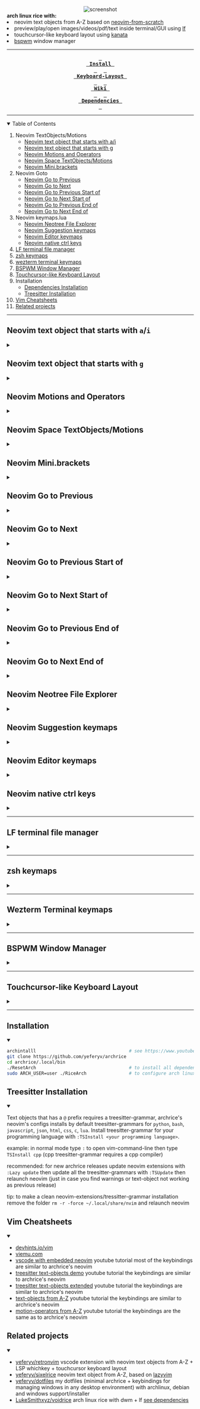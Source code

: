 <div align="center">    <img src="screenshot.png" alt="screenshot">
    <div align="left">
    <b> arch linux rice with: </b>
    <li> neovim text objects from A-Z based on <a href="https://github.com/LunarVim/Neovim-from-scratch">neovim-from-scratch</a> </li>
    <li> preview/play/open images/videos/pdf/text inside terminal/GUI using <a href="https://github.com/gokcehan/lf">lf</a> </li>
    <li> touchcursor-like keyboard layout using <a href="https://github.com/jtroo/kanata">kanata</a> </li>
    <li> <a href="https://github.com/baskerville/bspwm">bspwm</a> window manager </li>
    </div>

---

**[<kbd> <br> Install <br> </kbd>][Install]** 
**[<kbd> <br> Keyboard-Layout <br> </kbd>][Keyboard-Layout]** 
**[<kbd> <br> Wiki <br> </kbd>][Wiki]** 
**[<kbd> <br> Dependencies <br> </kbd>][Dependencies]**

[Install]: #installation
[Keyboard-Layout]: #touchcursor-like-keyboard-layout
[Wiki]: https://github.com/YeferYV/archrice/wiki
[Dependencies]: https://github.com/YeferYV/archrice/wiki/dependencies

</div>

---

<details open><summary>Table of Contents</summary>

1. Neovim TextObjects/Motions
   - [Neovim text object that starts with a/i](#neovim-text-object-that-starts-with-ai)
   - [Neovim text object that starts with g](#neovim-text-object-that-starts-with-g)
   - [Neovim Motions and Operators](#neovim-motions-and-operators)
   - [Neovim Space TextObjects/Motions](#neovim-space-textobject-motions)
   - [Neovim Mini.brackets](#neovim-minibrackets)
2. Neovim Goto
   - [Neovim Go to Previous](#neovim-go-to-previous)
   - [Neovim Go to Next](#neovim-go-to-next)
   - [Neovim Go to Previous Start of](#neovim-go-to-previous-start-of)
   - [Neovim Go to Next Start of](#neovim-go-to-next-start-of)
   - [Neovim Go to Previous End of](#neovim-go-to-previous-end-of)
   - [Neovim Go to Next End of](#neovim-go-to-next-end-of)
3. Neovim keymaps.lua
   - [Neovim Neotree File Explorer](#neovim-neotree-file-explorer)
   - [Neovim Suggestion keymaps](#neovim-suggestion-keymaps)
   - [Neovim Editor keymaps](#neovim-editor-keymaps)
   - [Neovim native ctrl keys](#neovim-native-ctrl-keys)
4. [LF terminal file manager](#lf-terminal-file-manager)
5. [zsh keymaps](#zsh-keymaps)
6. [wezterm terminal keymaps](#wezterm-terminal-keymaps)
7. [BSPWM Window Manager](#bspwm-window-manager)
8. [Touchcursor-like Keyboard Layout](#touchcursor-like-keyboard-layout)
9. Installation
   - [Dependencies Installation](#installation)
   - [Treesitter Installation](#treesitter-installation)
10. [Vim Cheatsheets](#vim-cheatsheets)
11. [Related projects](#related-projects)

</details>

---

## Neovim text object that starts with `a`/`i`

<details><summary></summary>

|         text-object keymap         | repeater key | finds and autojumps? | text-object name       | description                                                                               | inner / outer                                                                 |
| :--------------------------------: | :----------: | :------------------: | :--------------------- | :---------------------------------------------------------------------------------------- | :---------------------------------------------------------------------------- |
|             `ia`, `aa`             |     `.`      |         yes          | \_function_args        | whole argument/parameter of a function                                                    | outer includes braces                                                         |
|             `iA`, `aA`             |     `.`      |         yes          | @Asignment             | inner: left side of asignment without including type                                      | outer includes left and right side                                            |
|             `ib`, `ab`             |     `.`      |         yes          | \_Braces               | inside of () [] {}                                                                        | outer includes braces                                                         |
|             `iB`, `aB`             |     `.`      |                      | @Block                 | code block (inside of a function, loop, ...)                                              | outer includes line above                                                     |
|             `ic`, `ac`             |     `.`      |                      | word-column            | visual block for words                                                                    | outer includes spaces                                                         |
|             `iC`, `aC`             |     `.`      |                      | WORD-column            | visual block for WORDS                                                                    | outer includes spaces                                                         |
|             `id`, `ad`             |     `.`      |                      | greedyOuterIndentation | outer indentation, expanded to blank lines; useful to get functions with annotations      | outer includes a blank, like `ap`/`ip`                                        |
|             `ie`, `ae`             |     `.`      |                      | nearEoL                | from cursor position to end of line, minus one character                                  | outer includes from start of line (line wise)                                 |
|             `if`, `af`             |     `.`      |         yes          | \_function_call        | like `function args` but only when a function is called                                   | outer includes the function called                                            |
|             `iF`, `aF`             |     `.`      |         yes          | @Function              | inside of a function without leading comments                                             | outer includes function declaration                                           |
|             `ig`, `ag`             |     `.`      |         yes          | @Comment               | line comment                                                                              | outer many times same as inner                                                |
|             `iG`, `aG`             |     `.`      |         yes          | @Conditional           | inside conditional without blanklines                                                     | outer includes the start of a condition                                       |
|             `ih`, `ah`             |     `.`      |         yes          | \_htmlAttribute        | attribute in html/xml like `href="foobar.com"`                                            | inner is only the value inside the quotes trailing comma and space            |
|             `ii`, `ai`             |     `.`      |                      | indentation_noblanks   | surrounding lines with same or higher indentation delimited by blanklines                 | outer includes line above                                                     |
|             `iI`, `aI`             |     `.`      |                      | indentation            | surrounding lines with same or higher indentation                                         | outer includes line above and below                                           |
|             `ij`, `aj`             |     `.`      |         yes          | cssSelector            | class in CSS like `.my-class`                                                             | outer includes trailing comma and space                                       |
|             `ik`, `ak`             |     `.`      |         yes          | \_key                  | key of key-value pair, or left side of a assignment                                       | outer includes spaces                                                         |
|             `il`, `al`             |     `.`      |         yes          | +Last                  | go to last mini.ai text-object (which start with @ or \_)                                 | requires `i`/`a` example `vilk`                                               |
|             `iL`, `aL`             |     `.`      |         yes          | @Loop                  | inside `while` or `for` clauses                                                           | outer includes blankline + comments + line above                              |
|             `im`, `am`             |     `.`      |         yes          | chainMember            | field with the full call, like `.encode(param)`                                           | outer includes the leading `.` (or `:`)                                       |
|             `iM`, `aM`             |     `.`      |         yes          | mdFencedCodeBlock      | markdown fenced code (enclosed by three backticks)                                        | outer includes the enclosing backticks                                        |
|             `in`, `an`             |     `.`      |         yes          | \_number               | numbers, similar to `<C-a>`                                                               | inner: only pure digits, outer: number including minus sign and decimal point |
|             `iN`, `aN`             |     `.`      |         yes          | +Next                  | go to Next mini.ai text-object (which start with @ or \_)                                 | requires `i`/`a` example `viNk`                                               |
|             `io`, `ao`             |     `.`      |         yes          | \_whitespaces          | whitespace beetween characters                                                            | outer includes surroundings                                                   |
|             `ip`, `ap`             |     `.`      |                      | \_paragraph            | blanklines can also be treat as paragraphs when focused on a blankline                    | outer includes below lines                                                    |
|             `iP`, `aP`             |     `.`      |         yes          | @Parameter             | parameters of a function (`>,` or `<,` to interchange)                                    | outer includes commas + spaces                                                |
|             `iq`, `aq`             |     `.`      |         yes          | @Call                  | like `function call` but treesitter aware                                                 | outer includes the function called                                            |
|             `iQ`, `aQ`             |     `.`      |         yes          | @Class                 | inside of a class                                                                         | outer includes class declaration                                              |
|             `ir`, `ar`             |     `.`      |                      | restOfIndentation      | lines down with same or higher indentation                                                | outer: restOfParagraph                                                        |
|             `iR`, `aR`             |     `.`      |         yes          | @Return                | inside of a Return clause                                                                 | outer includes the `return                                                    |
|             `is`, `as`             |     `.`      |                      | \_sentence             | inside mini.ai text object (`vi.` for sentence textobj)                                   | outer line wise                                                               |
|             `iS`, `aS`             |     `.`      |                      | subword                | like `iw`, but treating `-`, `_`, and `.` as word delimiters _and_ only part of camelCase | outer includes trailing `_`,`-`, or space                                     |
|             `it`, `at`             |     `.`      |         yes          | \_tag                  | inside of a html/jsx tag                                                                  | outer includes openning and closing tags                                      |
|             `iu`, `au`             |     `.`      |         yes          | \_quotes               | inside of `` '' ""                                                                        | outer includes openning and closing quotes                                    |
|             `iU`, `aU`             |     `.`      |         yes          | pyTripleQuotes         | python strings surrounded by three quotes (regular or f-string)                           | inner excludes the `"""` or `'''`                                             |
|             `iv`, `av`             |     `.`      |         yes          | \_value                | value of key-value pair, or right side of a assignment                                    | outer includes trailing commas or semicolons or spaces                        |
|             `iw`, `aw`             |     `.`      |                      | \_word                 | from cursor to end of word (delimited by punctuation or space)                            | outer includes start of word                                                  |
|             `iW`, `aW`             |     `.`      |                      | \_WORD                 | from cursor to end of WORD (includes punctuation)                                         | outer includes start of word                                                  |
|             `ix`, `ax`             |     `.`      |         yes          | \_Hex                  | hexadecimal number or color                                                               | outer includes hash `#`                                                       |
|             `iy`, `ay`             |     `.`      |                      | same_indent            | surrounding lines with only same indentation (delimited by blankspaces)                   | outer includes blankspaces                                                    |
|             `iz`, `az`             |     `.`      |                      | @fold                  | inside folds without line above neither below                                             | outer includes line above andd below                                          |
|             `iZ`, `aZ`             |     `.`      |         yes          | closedFold             | closed fold                                                                               | outer includes one line after the last folded line                            |
|             `i=`, `a=`             |     `.`      |         yes          | @Assignment.rhs-lhs    | assignmentt right and left without type keyword neither semicolons                        | inner: left assignment, outer: right assignment                               |
|             `i#`, `a#`             |     `.`      |         yes          | @Number                | like `_number` but treesitter aware                                                       | inner and outer are the same (only pure digits)                               |
|             `i?`, `a?`             |     `.`      |         yes          | \_Prompt               | will ask you for enter the delimiters of a text object (useful for dot repeteability)     | outer includes surroundings                                                   |
|       `i(`, `i)`, `a(`, `a)`       |     `.`      |         yes          | `(` or `)`             | inside `()`                                                                               | outer includes surroundings                                                   |
|       `i[`, `i]`, `a[`, `a]`       |     `.`      |         yes          | `[` or `]`             | inside `[]`                                                                               | outer includes surroundings                                                   |
|       `i{`, `i}`, `a{`, `a}`       |     `.`      |         yes          | `{` or `}`             | inside `{}`                                                                               | outer includes surroundings                                                   |
|       `i<`, `i>`, `a<`, `a>`       |     `.`      |         yes          | `<` or `>`             | inside `<>`                                                                               | outer includes surroundings                                                   |
|         `` i` ``, `` a` ``         |     `.`      |         yes          | apostrophe             | inside `` ` ` ``                                                                          | outer includes surroundings                                                   |
|             `i'`, `a'`             |     `.`      |         yes          | `'`                    | inside `''`                                                                               | outer includes surroundings                                                   |
|             `i"`, `a"`             |     `.`      |         yes          | `"`                    | inside `""`                                                                               | outer includes surroundings                                                   |
|             `i.`, `a.`             |     `.`      |         yes          | `.`                    | inside `..`                                                                               | outer includes surroundings                                                   |
|             `i,`, `a,`             |     `.`      |         yes          | `,`                    | inside `,,`                                                                               | outer includes surroundings                                                   |
|             `i;`, `a;`             |     `.`      |         yes          | `;`                    | inside `;;`                                                                               | outer includes surroundings                                                   |
|             `i-`, `a-`             |     `.`      |         yes          | `-`                    | inside `--`                                                                               | outer includes surroundings                                                   |
|             `i_`, `a_`             |     `.`      |         yes          | `_`                    | inside `__`                                                                               | outer includes surroundings                                                   |
|             `i/`, `a/`             |     `.`      |         yes          | `/`                    | inside `//`                                                                               | outer includes surroundings                                                   |
|            `i\|`, `a\|`            |     `.`      |         yes          | `\|`                   | inside `\|\|`                                                                             | outer includes surroundings                                                   |
|             `i&`, `a&`             |     `.`      |         yes          | `&`                    | inside `&&`                                                                               | outer includes surroundings                                                   |
| `i<punctuation>`, `a<punctuation>` |     `.`      |         yes          | `<punctuation>`        | inside `<punctuation><punctuation>`                                                       | outer includes surroundings                                                   |

</details>

## Neovim text object that starts with `g`

<details><summary></summary>

| text-object keymap |  mode   | repeater key | text-object description                                       | normal mode                              | operating-pending mode   | visual mode                  | examples in normal mode                                                          |
| :----------------: | :-----: | :----------: | :------------------------------------------------------------ | :--------------------------------------- | :----------------------- | :--------------------------- | :------------------------------------------------------------------------------- |
|    `g{` or `g}`    | `o`,`x` |              | braces linewise                                               |                                          | will find and jump       | will find and jump           | `vg{` will select inside braces linewise                                         |
|    `g[` or `g]`    | `o`,`x` |              | cursor to Left/right Around (only textobj with `@`,`_`)       |                                          | followed by textobject   | uses selected region         | `vg]u` will select until quotation                                               |
|        `g<`        | `n`,`x` |     `.`      | goto StarOf textobj                                           | followed by textobject                   |                          | selects from cursor position | `vg>iu` will select until end of quotation                                       |
|        `g>`        | `n`,`x` |     `.`      | goto EndOf textobj                                            | followed by textobject                   |                          | selects form cursor position | `vg<iu` will select until start of quotation                                     |
|        `g.`        | `o`,`x` |              | Jump toLastChange                                             |                                          | won't jump               | uses selection               | `vg.` will select from cursor position until last change                         |
|        `ga`        | `n`,`x` |              | align                                                         | followed by textobject/motion            |                          | uses selected region         | `vipga=` will align a paragraph by `=`                                           |
|        `gA`        | `n`,`x` |              | preview align (escape to cancel, enter to accept)             | followed by textobject/motion            |                          | uses selected region         | `vipgA=` will align a paraghaph by `=`                                           |
|        `gb`        | `n`,`x` |     `.`      | add virtual cursor (select and find)                          | selects word under cursor                |                          | uses selected word           | `gb.` will select 2 same words                                                   |
|        `gB`        | `n`,`x` |     `.`      | add virtual cursor (find selected)                            | selects last search                      |                          | uses selected word           | `gB.` will select last search (2 matches)                                        |
|        `gc`        | `o`,`x` |     `.`      | Block comment                                                 |                                          | will find and jump       | will find and jump           | `vgc` will find and select a block of comment                                    |
|        `gC`        | `o`,`x` |     `.`      | Rest of comment                                               |                                          | won't jump               | uses selection               | `vgc` will select from cursor position until the end of block of comment         |
|        `gd`        | `o`,`x` |     `.`      | Diagnostic (requires LSP)                                     |                                          | will find and jump       | will find and jump           | `vgd` will select the error                                                      |
|        `ge`        | `o`,`x` |              | Previous end of word                                          |                                          | uses cursor position     | uses selection               | `vge` will select from cursor position until previous end of word                |
|        `gE`        | `o`,`x` |              | Previous end of WORD ('WORD' omits punctuation )              |                                          | uses cursor position     | uses selection               | `vge` will select from cursor position until previous end of WORD                |
|        `gf`        | `o`,`x` |     `.`      | Next find                                                     |                                          | will find and jump       | uses selection               | `cgf???` will replace last search with `???` forwardly                           |
|        `gF`        | `o`,`x` |     `.`      | Prev find                                                     |                                          | will find and jump       | uses selection               | `cgF???` will replace last search with `???` backwardly                          |
|        `gg`        | `o`,`x` |     `.`      | First line                                                    |                                          | uses cursor position     | uses selection               | `vgg` will select until first line                                               |
|        `gh`        | `o`,`x` |     `.`      | Git hunk                                                      |                                          | won't jump               | relesects                    | `vgh` will select modified code                                                  |
|        `gi`        | `n`,`x` |              | Last position of cursor in insert mode                        | will find and jump                       |                          | uses selection               | `vgi` will select until last insertion                                           |
|        `gI`        | `o`,`x` |              | select reference (under cursor)                               |                                          | select word under cursor | reselects                    | `vgI` will select word undercursor                                               |
|        `gj`        | `o`,`x` |     `.`      | GoDown when wrapped                                           |                                          | uses cursor position     | uses selection               | `vgj` will select one line down                                                  |
|        `gk`        | `o`,`x` |     `.`      | GoUp when wrapped                                             |                                          | uses cursor position     | uses selection               | `vgj` will select one line up                                                    |
|        `gK`        | `o`,`x` |     `.`      | column down until indent or shorter line                      |                                          | won't jump               | uses selection               | `vgK` will select column from cursor position until indent or shorter line       |
|        `gL`        | `o`,`x` |     `.`      | Url                                                           |                                          | will find and jump       | relesects                    | `vgL` will select url                                                            |
|        `gm`        | `o`,`x` |              | Last change                                                   |                                          | won't jump               | reselects                    | `vgm` will select last change                                                    |
|        `gn`        | `o`,`x` |     `.`      | +goto next (only textobj with `@`,`_`)                        |                                          | followed by textobject   | uses selection               | `vgniu` will select from cursor position until next quotation                    |
|        `go`        | `n`,`x` |     `.`      | add virtual cursor down                                       | selects word under cursor                |                          | uses selected word           | `go.` will select word and go down then select word and go down                  |
|        `gO`        | `n`,`x` |     `.`      | add virtual cursor up                                         | selects word under cursor                |                          | uses selected word           | `gO.` will select word and go up then select word and go up                      |
|        `gp`        | `o`,`x` |     `.`      | +goto previous (only textobj with `@`,`_`)                    |                                          | followed by textobject   | uses selection               | `vgpiu` will select from cursor position until previous quotation                |
|        `gq`        | `n`,`x` |     `.`      | Split/Join comments/lines 80chars (LSP overrides it)          | requires a textobject                    |                          | applies to selection         | `vipgq` will split/join a paragraph limited by 80 characters                     |
|        `gr`        | `o`,`x` |     `.`      | RestOfWindow                                                  |                                          | uses cursor position     | uses selection               | `vgr` will select from the cursorline to the last line in the window             |
|        `gR`        | `o`,`x` |     `.`      | VisibleWindow                                                 |                                          | uses cursor position     | uses selection               | `vgR` will select all lines visible in the current window                        |
|        `gs`        | `n`,`x` |     `.`      | Surround (followed by a=add, d=delete, r=replace)             | followed by textobject/motion (only add) |                          | uses selection (only add)    | `viwgsa"` will add `"` to word, `gsd"` will delete `"`, `gsr"'` will replace `"` |
|        `gS`        | `n`,`x` |     `.`      | Join/Split lines inside braces                                | will toggle inside `{}`,`[]`,`()`        |                          | followed by operator         | `vipgS` will join selected lines in one line                                     |
|        `gt`        | `o`,`x` |              | toNextQuotationMark                                           |                                          | uses cursor position     | uses selection               | `vigt` will select from cursor to next closing `'`, `"`, or `` ` ``              |
|        `gT`        | `o`,`x` |              | toNextClosingBracket                                          |                                          | uses cursor position     | uses selection               | `vigT` will select from cursor to next closing `]`, `)`, or `}`                  |
|        `gu`        | `n`,`x` |     `.`      | to lowercase                                                  | requires a textobject                    |                          | applies to selection         | `vipgu` will lowercase a paragraph                                               |
|        `gU`        | `n`,`x` |     `.`      | to Uppercase                                                  | requires a textobject                    |                          | applies to selection         | `vipgU` will uppercase a paragraph                                               |
|        `gv`        | `n`,`x` |              | last selected                                                 | will find and jump                       |                          | reselects                    | `vgv` will select last selection                                                 |
|        `gw`        | `n`,`x` |     `.`      | Split/Join comments/lines 80chars (preserves cursor position) | requires a textobject                    |                          | applies to selection         | `vipgw` will split/join a paragraph limited by 80 characters                     |
|        `gW`        | `n`,`x` |              | word-column multicursor                                       | selects from cursor position             |                          | selects from cursor position | `gW` will select words until blankline                                           |
|        `gx`        | `n`,`x` |     `.`      | Blackhole register                                            | followed by textobject/motion            |                          | deletes selection            | `vipgx` will delete a paragraph without copying                                  |
|        `gX`        | `n`,`x` |     `.`      | Blackhole linewise                                            | textobject not required                  |                          | deletes line                 | `gX.` will delete two lines without saving it in the register                    |
|        `gy`        | `n`,`x` |     `.`      | replace with register                                         | followed by textobject/motion            |                          | applies to selection         | `viwgy` will replace word with register (yanked text)                            |
|        `gY`        | `n`,`x` |     `.`      | exchange text                                                 | followed by textobject/motion            |                          | uses selection               | `viwgY` will exchange word with another `viwgY`                                  |
|        `gz`        | `n`,`x` |     `.`      | sort                                                          | followed by textobject/motion            |                          | uses selection               | `vipgz` will sort paragraph                                                      |
|        `g+`        | `n`,`x` |     `.`      | Increment number                                              | selects number under cursor              |                          | uses selected number         | `3g+` will increment by 3                                                        |
|        `g-`        | `n`,`x` |     `.`      | Decrement number                                              | selects number under cursor              |                          | uses selected number         | `g-..` will decrement by 3                                                       |
|      `g<Up>`       | `n`,`x` |              | Numbers ascending                                             | selects number under cursor              |                          | uses selected number         | `g<Up>` will increase selected numbers ascendingly                               |
|     `g<Down>`      | `n`,`x` |              | Numbers descending                                            | selects number under cursor              |                          | uses selected number         | `g<Down>` will decrease selected numbers descendingly                            |
|        `=`         | `n`,`x` |     `.`      | autoindent                                                    | followed by text-object                  |                          | uses selection               | `==` autoindents line                                                            |
|        `>`         | `n`,`x` |     `.`      | indent right                                                  | followed by text-object                  |                          | uses selection               | `>>` indents to right a line                                                     |
|        `<`         | `n`,`x` |     `.`      | indent left                                                   | followed by text-object                  |                          | uses selection               | `<<` indents to left a line                                                      |
|        `$`         |   `o`   |     `.`      | End of line                                                   |                                          |                          |                              | `d$j.` deletes two end-of-lines                                                  |
|        `%`         |   `o`   |              | Matching character: '()', '{}', '[]'                          | won't jump                               |                          | won't jump                   | `d%` deletes until bracket                                                       |
|        `0`         |   `o`   |     `.`      | Start of line                                                 |                                          |                          |                              | `d0` deletes until column 0                                                      |
|        `^`         |   `o`   |     `.`      | Start of line (non-blank)                                     |                                          |                          |                              | `d^` deletes until start of line (after whitespace)                              |
|        `(`         |   `o`   |     `.`      | Previous sentence                                             |                                          |                          |                              | `d(.` deletes until start of sentence (two times)                                |
|        `)`         |   `o`   |     `.`      | Next sentence                                                 |                                          |                          |                              | `d).` deletes until end of sentence (two times)                                  |
|        `{`         |   `o`   |     `.`      | Previous empty line (before a paragraph)                      |                                          |                          |                              | `d{.` deletes until next empty line (two times)                                  |
|        `}`         |   `o`   |     `.`      | Next empty line (after a paragraph)                           |                                          |                          |                              | `d}.` deletes until previous empty line (two times)                              |
|        `[[`        |   `o`   |     `.`      | Previous section                                              |                                          |                          |                              | `d[[` deletes until start of section                                             |
|        `]]`        |   `o`   |     `.`      | Next section                                                  |                                          |                          |                              | `d]]` deletes until end of section                                               |
|       `<CR>`       |   `o`   |     `.`      | Continue Last Flash search                                    |                                          |                          |                              | `d<CR><CR>` deletes until next searched text                                     |
|        `b`         |   `o`   |     `.`      | Previous word                                                 |                                          |                          |                              | `db` deletes until start of word                                                 |
|        `e`         |   `o`   |     `.`      | Next end of word                                              |                                          |                          |                              | `de` deletes until end of word                                                   |
|        `f`         |   `o`   |     `.`      | Move to next char                                             |                                          |                          |                              | `df,` deletes until a next `,`                                                   |
|        `F`         |   `o`   |     `.`      | Move to previous char                                         |                                          |                          |                              | `dF,` deletes until a previous `,`                                               |
|        `G`         |   `o`   |     `.`      | Last line                                                     |                                          |                          |                              | `dG` deletes until last line                                                     |
|        `R`         |   `o`   |     `.`      | Treesitter Flash Search                                       |                                          |                          |                              | `dR,<CR>` deletes next treesitter region that contains `,`                       |
|        `s`         |   `o`   |     `.`      | Flash (search with labels in current window)                  |                                          |                          |                              | `ds,<CR>` deletes until next `,`                                                 |
|        `S`         |   `o`   |     `.`      | Flash Treesitter                                              |                                          |                          |                              | `dS<CR>` deletes treesitter region under cursor position                         |
|        `t`         |   `o`   |     `.`      | Move before next char                                         |                                          |                          |                              | `dt` deletes before next `,`                                                     |
|        `T`         |   `o`   |     `.`      | Move before previous char                                     |                                          |                          |                              | `dT` deletes before previous `,`                                                 |
|        `w`         |   `o`   |     `.`      | Next word                                                     |                                          |                          |                              | `dw.` deletes 2 words                                                            |
|        `W`         |   `o`   |     `.`      | Next WORD                                                     |                                          |                          |                              | `dW.` deletes 2 WORDS                                                            |

</details>

## Neovim Motions and Operators

<details><summary></summary>

| Motion/Operator keymap |  Mode   | Description                                              |      repeater key      | requires textobject/motion keymap? (operators requires textobjects/motion) | example when in normal mode                              |
| :--------------------: | :-----: | :------------------------------------------------------- | :--------------------: | :------------------------------------------------------------------------: | :------------------------------------------------------- |
|          `g[`          | `n`,`x` | +Cursor to Left Around (only textobj with `@`,`_`)       |                        |                                    yes                                     | `g]u` go to end to quotation                             |
|          `g]`          | `n`,`x` | +Cursor to Rigth Around (only textobj with `@`,`_`)      |                        |                                    yes                                     | `g[u` go to start of quotation                           |
|          `g<`          | `n`,`x` | +goto StarOf textobj                                     |          `.`           |                                    yes                                     | `g<iu` go to start of quotation                          |
|          `g>`          | `n`,`x` | +goto EndOf textobj                                      |          `.`           |                                    yes                                     | `g>iu` go to end of quotation                            |
|          `g.`          | `n`,`x` | go to last change                                        |                        |                                                                            |                                                          |
|          `g,`          |   `n`   | go forward in `:changes`                                 |                        |                                                                            |                                                          |
|          `g;`          |   `n`   | go backward in `:changes`                                |                        |                                                                            |                                                          |
|          `ga`          | `n`,`x` | +align                                                   |          `.`           |                                    yes                                     | `gaip=` will align a paragraph by `=`                    |
|          `gA`          | `n`,`x` | +preview align (escape to cancel, enter to accept)       |          `.`           |                                    yes                                     | `gAip=` will align a paragraph by `=`                    |
|          `gb`          | `n`,`x` | add virtual cursor (select and find)                     |          `.`           |                                                                            |                                                          |
|          `gB`          | `n`,`x` | add virtual cursor (find selected)                       |          `.`           |                                                                            |                                                          |
|          `gc`          | `n`,`x` | +comment                                                 |          `.`           |                                    yes                                     | `gcip` comment a paragraph                               |
|          `gd`          |   `n`   | goto definition                                          |                        |                                                                            |                                                          |
|          `ge`          | `n`,`x` | goto previous endOfWord                                  |                        |                                                                            |                                                          |
|          `gE`          | `n`,`x` | goto previous endOfWord                                  |                        |                                                                            |                                                          |
|          `gf`          |   `n`   | goto file under cursor                                   |                        |                                                                            |                                                          |
|          `gg`          | `n`,`x` | goto first line                                          |                        |                                                                            |                                                          |
|          `gH`          |   `n`   | paste last search register                               |          `.`           |                                                                            |                                                          |
|          `gi`          | `n`,`x` | Last position of cursor in insert mode                   |                        |                                                                            |                                                          |
|          `gI`          | `n`,`x` | select reference (under cursor)                          |                        |                                                                            |                                                          |
|          `gj`          | `n`,`x` | goto Down (when wrapped)                                 |                        |                                                                            |                                                          |
|          `gJ`          | `n`,`x` | Join below Line                                          |          `.`           |                                                                            |                                                          |
|          `gk`          | `n`,`x` | goto Up (when wrapped)                                   |                        |                                                                            |                                                          |
|          `gm`          |   `n`   | goto mid window                                          |                        |                                                                            |                                                          |
|          `gM`          | `n`,`x` | goto mid line                                            |                        |                                                                            |                                                          |
|          `gn`          | `n`,`x` | +goto next (only textobj with `@`,`_`)                   | `;`forward `,`backward |                                    yes                                     | `gniu` go to next quotation                              |
|          `go`          | `n`,`x` | add virtual cursor down (tab to extend/cursor mode)      |          `.`           |                                                                            |                                                          |
|          `gO`          | `n`,`x` | add virtual cursor up (tab to extend/cursor mode)        |          `.`           |                                                                            |                                                          |
|          `gp`          | `n`,`x` | +goto previous (only textobj with `@`,`_`)               | `;`forward `,`backward |                                    yes                                     | `gpiu` go to previous quotation                          |
|          `gq`          | `n`,`x` | +SplitJoin comment/lines 80chars (overrited by LSP)      |          `.`           |                                    yes                                     | `gqip` split/join a paragraph by 80 characters           |
|          `gr`          |   `n`   | Redo register (dot to paste forward)                     |          `.`           |                                                                            |                                                          |
|          `gR`          |   `n`   | Redo register (dot to paste backward)                    |          `.`           |                                                                            |                                                          |
|          `gs`          | `n`,`x` | +Surround (followed by a=add, d=delete, r=replace)       |          `.`           |                                    yes                                     | `gsaiw"` add `"`, `gsd"` delete `"`, `gsr"'` replace `"` |
|          `gS`          | `n`,`x` | SplitJoin args                                           |          `.`           |                                                                            |                                                          |
|          `gt`          |   `n`   | goto next tab                                            |                        |                                                                            |                                                          |
|          `gT`          |   `n`   | goto prev tab                                            |                        |                                                                            |                                                          |
|          `gu`          | `n`,`x` | +toLowercase                                             |          `.`           |                                    yes                                     | `guip` lowercase a paragraph                             |
|          `gU`          | `n`,`x` | +toUppercase                                             |          `.`           |                                    yes                                     | `gUip` uppercase a paragraph                             |
|          `gv`          | `n`,`x` | last selected                                            |                        |                                                                            |                                                          |
|          `gw`          | `n`,`x` | +SplitJoin coments/lines 80chars (keeps cursor position) |          `.`           |                                    yes                                     | `gwip` split/join a paragraph by 80 characters           |
|          `gW`          | `n`,`x` | word-column multicursor                                  |                        |                                                                            |                                                          |
|          `gx`          | `n`,`x` | +Blackhole register                                      |          `.`           |                                    yes                                     | `gxip` delete a paragraph without copying                |
|          `gX`          | `n`,`x` | Blackhole linewise                                       |          `.`           |                                    yes                                     | `gX` delete line                                         |
|          `gy`          | `n`,`x` | +replace with register                                   |          `.`           |                                    yes                                     | `gyiw` replace word with register (yanked text)          |
|          `gY`          | `n`,`x` | +exchange text                                           |          `.`           |                                    yes                                     | `gYiw` exchange word with another `gYiw`                 |
|          `gz`          | `n`,`x` | +sort                                                    |          `.`           |                                    yes                                     | `gzip` sort paragraph                                    |
|          `g+`          | `n`,`x` | Increment number                                         |          `.`           |                                    yes                                     | `10g+` increment by 10                                   |
|          `g-`          | `n`,`x` | Decrement number                                         |          `.`           |                                    yes                                     | `g-` decrement by 1                                      |
|          `=`           | `n`,`x` | +autoindent                                              |          `.`           |                                    yes                                     | `=ip` autoindents paragraph                              |
|          `>`           | `n`,`x` | +indent right                                            |          `.`           |                                    yes                                     | `>ip` indents to right a paragraph                       |
|          `<`           | `n`,`x` | +indent left                                             |          `.`           |                                    yes                                     | `<ip` indents to left a paragraph                        |
|          `$`           | `n`,`x` | End of line                                              |                        |                                                                            |                                                          |
|          `%`           | `n`,`x` | Matching character: '()', '{}', '[]'                     |                        |                                                                            |                                                          |
|          `0`           | `n`,`x` | Start of line                                            |                        |                                                                            |                                                          |
|          `^`           | `n`,`x` | Start of line (non-blank)                                |                        |                                                                            |                                                          |
|          `(`           | `n`,`x` | Previous sentence                                        |                        |                                                                            |                                                          |
|          `)`           | `n`,`x` | Next sentence                                            |                        |                                                                            |                                                          |
|          `{`           | `n`,`x` | Previous empty line (paragraph)                          |                        |                                                                            |                                                          |
|          `}`           | `n`,`x` | Next empty line (paragraph)                              |                        |                                                                            |                                                          |
|          `[[`          | `n`,`x` | Previous section                                         |                        |                                                                            |                                                          |
|          `]]`          | `n`,`x` | Next section                                             |                        |                                                                            |                                                          |
|         `<CR>`         | `n`,`x` | Continue Last Flash search                               |                        |                                                                            |                                                          |
|          `b`           | `n`,`x` | Previous word                                            |                        |                                                                            |                                                          |
|          `e`           | `n`,`x` | Next end of word                                         |                        |                                                                            |                                                          |
|          `f`           | `n`,`x` | Move to next char                                        |          `f`           |                                                                            |                                                          |
|          `F`           | `n`,`x` | Move to previous char                                    |          `F`           |                                                                            |                                                          |
|          `G`           | `n`,`x` | Last line                                                |                        |                                                                            |                                                          |
|          `R`           |   `x`   | Treesitter Flash Search                                  |                        |                                                                            |                                                          |
|          `s`           | `n`,`x` | Flash (search with labels in current window)             |         `<CR>`         |                                                                            |                                                          |
|          `S`           | `n`,`x` | Flash Treesitter                                         |                        |                                                                            |                                                          |
|          `t`           | `n`,`x` | Move before next char                                    |          `t`           |                                                                            |                                                          |
|          `T`           | `n`,`x` | Move before previous char                                |          `T`           |                                                                            |                                                          |
|          `U`           |   `n`   | repeat :normal <keys>                                    |                        |                                                                            |                                                          |
|          `w`           | `n`,`x` | Next word                                                |                        |                                                                            |                                                          |
|          `W`           | `n`,`x` | Next WORD                                                |                        |                                                                            |                                                          |
|          `Y`           | `n`,`x` | Yank until end of line                                   |                        |                                                                            |                                                          |

</details>

## Neovim Space TextObjects/Motions

<details><summary></summary>

|       Keymap       |    Mode     | Description                                |                                                    repeater key                                                    |
| :----------------: | :---------: | :----------------------------------------- | :----------------------------------------------------------------------------------------------------------------: |
|     `<space>`      |     `n`     | show whichkey menu                         | `.` [supported `WhichkeyRepeat`](https://github.com/YeferYV/archrice/blob/main/.config/nvim/lua/user/whichkey.lua) |
| `<space><space>f`  | `n`,`x`,`o` | ColumnMove_f                               |                                               `;`forward `,`backward                                               |
| `<space><space>t`  | `n`,`x`,`o` | ColumnMove_t                               |                                               `;`forward `,`backward                                               |
| `<space><space>F`  | `n`,`x`,`o` | ColumnMove_F                               |                                               `;`forward `,`backward                                               |
| `<space><space>T`  | `n`,`x`,`o` | ColumnMove_T                               |                                               `;`forward `,`backward                                               |
| `<space><space>;`  | `n`,`x`,`o` | Next ColumnMove\_;                         |                                               `;`forward `,`backward                                               |
| `<space><space>,`  | `n`,`x`,`o` | Prev ColumnMove\_,                         |                                               `;`forward `,`backward                                               |
| `<space><space>a`  | `n`,`x`,`o` | End Indent with_blankline                  |                                               `;`forward `,`backward                                               |
| `<space><space>i`  | `n`,`x`,`o` | Start Indent with_blankline                |                                               `;`forward `,`backward                                               |
| `<space><space>A`  | `n`,`x`,`o` | End Indent skip_blankline                  |                                               `;`forward `,`backward                                               |
| `<space><space>I`  | `n`,`x`,`o` | Start Indent skip_blankline                |                                               `;`forward `,`backward                                               |
| `<space><space>w`  | `n`,`x`,`o` | Next ColumnMove_w                          |                                               `;`forward `,`backward                                               |
| `<space><space>b`  | `n`,`x`,`o` | Prev ColumnMove_b                          |                                               `;`forward `,`backward                                               |
| `<space><space>e`  | `n`,`x`,`o` | Next ColumnMove_e                          |                                               `;`forward `,`backward                                               |
| `<space><space>ge` | `n`,`x`,`o` | Prev ColumnMove_ge                         |                                               `;`forward `,`backward                                               |
| `<space><space>W`  | `n`,`x`,`o` | Next ColumnMove_W                          |                                               `;`forward `,`backward                                               |
| `<space><space>B`  | `n`,`x`,`o` | Prev ColumnMove_B                          |                                               `;`forward `,`backward                                               |
| `<space><space>E`  | `n`,`x`,`o` | Next ColumnMove_E                          |                                               `;`forward `,`backward                                               |
| `<space><space>gE` | `n`,`x`,`o` | Prev ColumnMove_gE                         |                                               `;`forward `,`backward                                               |
| `<space><space>}`  | `n`,`x`,`o` | Next Blankline                             |                                               `;`forward `,`backward                                               |
| `<space><space>{`  | `n`,`x`,`o` | Prev Blankline                             |                                               `;`forward `,`backward                                               |
| `<space><space>)`  | `n`,`x`,`o` | Next Paragraph                             |                                               `;`forward `,`backward                                               |
| `<space><space>(`  | `n`,`x`,`o` | Prev Paragraph                             |                                               `;`forward `,`backward                                               |
| `<space><space>]`  | `n`,`x`,`o` | @End_of_fold                               |                                               `;`forward `,`backward                                               |
| `<space><space>[`  | `n`,`x`,`o` | @Start_of_fold                             |                                               `;`forward `,`backward                                               |
| `<space><space>+`  | `n`,`x`,`o` | next startline                             |                                               `;`forward `,`backward                                               |
| `<space><space>-`  | `n`,`x`,`o` | Prev StartLine                             |                                               `;`forward `,`backward                                               |
| `<space><space>p`  |   `n`,`x`   | Paste after (secondary clipboard)          |                                                        `.`                                                         |
| `<space><space>P`  |   `n`,`x`   | Paste before (secondary clipboard)         |                                                        `.`                                                         |
| `<space><space>y`  |   `n`,`x`   | Yank (secondary clipboard)                 |                                                                                                                    |
| `<space><space>Y`  |   `n`,`x`   | Yank until EndOfLine (secondary clipboard) |                                                                                                                    |

</details>

## Neovim Mini.brackets

<details><summary></summary>

|       keymap        |    mode     | description                     |
| :-----------------: | :---------: | :------------------------------ |
| `[b`/`]b`/`[B`/`]B` | `n`,`o`,`x` | prev/next/first/last buffer     |
| `[c`/`]c`/`[C`/`]C` | `n`,`o`,`x` | prev/next/first/last comment    |
| `[x`/`]x`/`[X`/`]X` | `n`,`o`,`x` | prev/next/first/last conflict   |
| `[d`/`]d`/`[D`/`]D` | `n`,`o`,`x` | prev/next/first/last diagnostic |
| `[f`/`]f`/`[F`/`]F` | `n`,`o`,`x` | prev/next/first/last file       |
| `[i`/`]i`/`[I`/`]I` | `n`,`o`,`x` | prev/next/first/last indent     |
| `[j`/`]j`/`[J`/`]J` | `n`,`o`,`x` | prev/next/first/last jump       |
| `[l`/`]l`/`[L`/`]L` | `n`,`o`,`x` | prev/next/first/last location   |
| `[o`/`]o`/`[O`/`]O` | `n`,`o`,`x` | prev/next/first/last oldfile    |
| `[q`/`]q`/`[Q`/`]Q` | `n`,`o`,`x` | prev/next/first/last quickfix   |
| `[t`/`]t`/`[T`/`]T` | `n`,`o`,`x` | prev/next/first/last treesitter |
| `[u`/`]u`/`[U`/`]U` | `n`,`o`,`x` | prev/next/first/last undo       |
| `[w`/`]w`/`[W`/`]W` | `n`,`o`,`x` | prev/next/first/last window     |
| `[y`/`]y`/`[Y`/`]Y` | `n`,`o`,`x` | prev/next/first/last yank       |

</details>

## Neovim Go to Previous

<details><summary></summary>

| Keymap |    Mode     | Description                  |      repeater key      |
| :----: | :---------: | :--------------------------- | :--------------------: |
| `gpc`  | `n`,`o`,`x` | go to previous comment       | `;`forward `,`backward |
| `gpd`  | `n`,`o`,`x` | go to previous diagnostic    | `;`forward `,`backward |
| `gph`  | `n`,`o`,`x` | go to previous git hunk      | `;`forward `,`backward |
| `gpiy` | `n`,`o`,`x` | go to previous same_indent   | `;`forward `,`backward |
| `gpr`  | `n`,`o`,`x` | go to previous reference     | `;`forward `,`backward |
| `gpz`  | `n`,`o`,`x` | go to previous start of fold | `;`forward `,`backward |
| `gpZ`  | `n`,`o`,`x` | go to previous start scope   | `;`forward `,`backward |

</details>

## Neovim Go to Next

<details><summary></summary>

| Keymap |    Mode     | Description              |      repeater key      |
| :----: | :---------: | :----------------------- | :--------------------: |
| `gnc`  | `n`,`o`,`x` | go to next comment       | `;`forward `,`backward |
| `gnd`  | `n`,`o`,`x` | go to next diagnostic    | `;`forward `,`backward |
| `gnh`  | `n`,`o`,`x` | go to next git hunk      | `;`forward `,`backward |
| `gniy` | `n`,`o`,`x` | go to next same_indent   | `;`forward `,`backward |
| `gnr`  | `n`,`o`,`x` | go to next reference     | `;`forward `,`backward |
| `gnz`  | `n`,`o`,`x` | go to next start of fold | `;`forward `,`backward |
| `gnZ`  | `n`,`o`,`x` | go to next start scope   | `;`forward `,`backward |

</details>

## Neovim Go to Previous Start of

<details><summary></summary>

| Keymap | Mode        | Description           | Repeater Key           |
| ------ | ----------- | --------------------- | ---------------------- |
| `gpaB` | `n`,`o`,`x` | @block.outer          | `;`forward `,`backward |
| `gpaq` | `n`,`o`,`x` | @call.outer           | `;`forward `,`backward |
| `gpaQ` | `n`,`o`,`x` | @class.outer          | `;`forward `,`backward |
| `gpag` | `n`,`o`,`x` | @comment.outer        | `;`forward `,`backward |
| `gpaG` | `n`,`o`,`x` | @conditional.outer    | `;`forward `,`backward |
| `gpaF` | `n`,`o`,`x` | @function.outer       | `;`forward `,`backward |
| `gpaL` | `n`,`o`,`x` | @loop.outer           | `;`forward `,`backward |
| `gpaP` | `n`,`o`,`x` | @parameter.outer      | `;`forward `,`backward |
| `gpaR` | `n`,`o`,`x` | @return.outer         | `;`forward `,`backward |
| `gpaA` | `n`,`o`,`x` | @assignment.outer     | `;`forward `,`backward |
| `gpa=` | `n`,`o`,`x` | @assignment.lhs       | `;`forward `,`backward |
| `gpa#` | `n`,`o`,`x` | @number.outer         | `;`forward `,`backward |
| `gpaf` | `n`,`o`,`x` | outer \_function      | `;`forward `,`backward |
| `gpah` | `n`,`o`,`x` | outer \_htmlAttribute | `;`forward `,`backward |
| `gpak` | `n`,`o`,`x` | outer \_key           | `;`forward `,`backward |
| `gpan` | `n`,`o`,`x` | outer \_number        | `;`forward `,`backward |
| `gpau` | `n`,`o`,`x` | outer \_quote         | `;`forward `,`backward |
| `gpax` | `n`,`o`,`x` | outer \_Hex           | `;`forward `,`backward |
| `gpiB` | `n`,`o`,`x` | @block.inner          | `;`forward `,`backward |
| `gpiq` | `n`,`o`,`x` | @call.inner           | `;`forward `,`backward |
| `gpiQ` | `n`,`o`,`x` | @class.inner          | `;`forward `,`backward |
| `gpig` | `n`,`o`,`x` | @comment.inner        | `;`forward `,`backward |
| `gpiG` | `n`,`o`,`x` | @conditional.inner    | `;`forward `,`backward |
| `gpiF` | `n`,`o`,`x` | @function.inner       | `;`forward `,`backward |
| `gpiL` | `n`,`o`,`x` | @loop.inner           | `;`forward `,`backward |
| `gpiP` | `n`,`o`,`x` | @parameter.inner      | `;`forward `,`backward |
| `gpiR` | `n`,`o`,`x` | @return.inner         | `;`forward `,`backward |
| `gpiA` | `n`,`o`,`x` | @assignment.inner     | `;`forward `,`backward |
| `gpi=` | `n`,`o`,`x` | @assignment.rhs       | `;`forward `,`backward |
| `gpi#` | `n`,`o`,`x` | @number.inner         | `;`forward `,`backward |
| `gpif` | `n`,`o`,`x` | inner \_function      | `;`forward `,`backward |
| `gpih` | `n`,`o`,`x` | inner \_htmlAttribute | `;`forward `,`backward |
| `gpik` | `n`,`o`,`x` | inner \_key           | `;`forward `,`backward |
| `gpin` | `n`,`o`,`x` | inner \_number        | `;`forward `,`backward |
| `gpiu` | `n`,`o`,`x` | inner \_quote         | `;`forward `,`backward |
| `gpix` | `n`,`o`,`x` | inner \_Hex           | `;`forward `,`backward |

</details>

## Neovim Go to Next Start of

<details><summary></summary>

| Keymap | Mode        | Description           | Repeater Key           |
| ------ | ----------- | --------------------- | ---------------------- |
| `gnaB` | `n`,`o`,`x` | @block.outer          | `;`forward `,`backward |
| `gnaq` | `n`,`o`,`x` | @call.outer           | `;`forward `,`backward |
| `gnaQ` | `n`,`o`,`x` | @class.outer          | `;`forward `,`backward |
| `gnag` | `n`,`o`,`x` | @comment.outer        | `;`forward `,`backward |
| `gnaG` | `n`,`o`,`x` | @conditional.outer    | `;`forward `,`backward |
| `gnaF` | `n`,`o`,`x` | @function.outer       | `;`forward `,`backward |
| `gnaL` | `n`,`o`,`x` | @loop.outer           | `;`forward `,`backward |
| `gnaP` | `n`,`o`,`x` | @parameter.outer      | `;`forward `,`backward |
| `gnaR` | `n`,`o`,`x` | @return.outer         | `;`forward `,`backward |
| `gnaA` | `n`,`o`,`x` | @assignment.outer     | `;`forward `,`backward |
| `gna=` | `n`,`o`,`x` | @assignment.lhs       | `;`forward `,`backward |
| `gna#` | `n`,`o`,`x` | @number.outer         | `;`forward `,`backward |
| `gnaf` | `n`,`o`,`x` | outer \_function      | `;`forward `,`backward |
| `gnah` | `n`,`o`,`x` | outer \_htmlAttribute | `;`forward `,`backward |
| `gnak` | `n`,`o`,`x` | outer \_key           | `;`forward `,`backward |
| `gnan` | `n`,`o`,`x` | outer \_number        | `;`forward `,`backward |
| `gnau` | `n`,`o`,`x` | outer \_quote         | `;`forward `,`backward |
| `gnax` | `n`,`o`,`x` | outer \_Hex           | `;`forward `,`backward |
| `gniB` | `n`,`o`,`x` | @block.inner          | `;`forward `,`backward |
| `gniq` | `n`,`o`,`x` | @call.inner           | `;`forward `,`backward |
| `gniQ` | `n`,`o`,`x` | @class.inner          | `;`forward `,`backward |
| `gnig` | `n`,`o`,`x` | @comment.inner        | `;`forward `,`backward |
| `gniG` | `n`,`o`,`x` | @conditional.inner    | `;`forward `,`backward |
| `gniF` | `n`,`o`,`x` | @function.inner       | `;`forward `,`backward |
| `gniL` | `n`,`o`,`x` | @loop.inner           | `;`forward `,`backward |
| `gniP` | `n`,`o`,`x` | @parameter.inner      | `;`forward `,`backward |
| `gniR` | `n`,`o`,`x` | @return.inner         | `;`forward `,`backward |
| `gniA` | `n`,`o`,`x` | @assignment.inner     | `;`forward `,`backward |
| `gni=` | `n`,`o`,`x` | @assignment.rhs       | `;`forward `,`backward |
| `gni#` | `n`,`o`,`x` | @number.inner         | `;`forward `,`backward |
| `gnif` | `n`,`o`,`x` | inner \_function      | `;`forward `,`backward |
| `gnih` | `n`,`o`,`x` | inner \_htmlAttribute | `;`forward `,`backward |
| `gnik` | `n`,`o`,`x` | inner \_key           | `;`forward `,`backward |
| `gnin` | `n`,`o`,`x` | inner \_number        | `;`forward `,`backward |
| `gniu` | `n`,`o`,`x` | inner \_quote         | `;`forward `,`backward |
| `gnix` | `n`,`o`,`x` | inner \_Hex           | `;`forward `,`backward |

</details>

## Neovim Go to Previous End of

<details><summary></summary>

| Keymap  | Mode        | Description           | Repeater Key           |
| ------- | ----------- | --------------------- | ---------------------- |
| `gpeaB` | `n`,`o`,`x` | @block.outer          | `;`forward `,`backward |
| `gpeaq` | `n`,`o`,`x` | @call.outer           | `;`forward `,`backward |
| `gpeaQ` | `n`,`o`,`x` | @class.outer          | `;`forward `,`backward |
| `gpeag` | `n`,`o`,`x` | @comment.outer        | `;`forward `,`backward |
| `gpeaG` | `n`,`o`,`x` | @conditional.outer    | `;`forward `,`backward |
| `gpeaF` | `n`,`o`,`x` | @function.outer       | `;`forward `,`backward |
| `gpeaL` | `n`,`o`,`x` | @loop.outer           | `;`forward `,`backward |
| `gpeaP` | `n`,`o`,`x` | @parameter.outer      | `;`forward `,`backward |
| `gpeaR` | `n`,`o`,`x` | @return.outer         | `;`forward `,`backward |
| `gpeaA` | `n`,`o`,`x` | @assignment.lhs       | `;`forward `,`backward |
| `gpea=` | `n`,`o`,`x` | @assignment.outer     | `;`forward `,`backward |
| `gpea#` | `n`,`o`,`x` | @number.outer         | `;`forward `,`backward |
| `gpeaf` | `n`,`o`,`x` | outer \_function      | `;`forward `,`backward |
| `gpeah` | `n`,`o`,`x` | outer \_htmlAttribute | `;`forward `,`backward |
| `gpeak` | `n`,`o`,`x` | outer \_key           | `;`forward `,`backward |
| `gpean` | `n`,`o`,`x` | outer \_number        | `;`forward `,`backward |
| `gpeau` | `n`,`o`,`x` | outer \_quote         | `;`forward `,`backward |
| `gpeax` | `n`,`o`,`x` | outer \_Hex           | `;`forward `,`backward |
| `gpez`  | `n`,`o`,`x` | Previous End Fold     | `;`forward `,`backward |
| `gpeZ`  | `n`,`o`,`x` | Next scope            | `;`forward `,`backward |
| `gpeiB` | `n`,`o`,`x` | @block.inner          | `;`forward `,`backward |
| `gpeiq` | `n`,`o`,`x` | @call.inner           | `;`forward `,`backward |
| `gpeiQ` | `n`,`o`,`x` | @class.inner          | `;`forward `,`backward |
| `gpeig` | `n`,`o`,`x` | @comment.inner        | `;`forward `,`backward |
| `gpeiG` | `n`,`o`,`x` | @conditional.inner    | `;`forward `,`backward |
| `gpeiF` | `n`,`o`,`x` | @function.inner       | `;`forward `,`backward |
| `gpeiL` | `n`,`o`,`x` | @loop.inner           | `;`forward `,`backward |
| `gpeiP` | `n`,`o`,`x` | @parameter.inner      | `;`forward `,`backward |
| `gpeiR` | `n`,`o`,`x` | @return.inner         | `;`forward `,`backward |
| `gpeiA` | `n`,`o`,`x` | @assignment.inner     | `;`forward `,`backward |
| `gpei=` | `n`,`o`,`x` | @assignment.rhs       | `;`forward `,`backward |
| `gpei#` | `n`,`o`,`x` | @number.inner         | `;`forward `,`backward |
| `gpeif` | `n`,`o`,`x` | inner \_function      | `;`forward `,`backward |
| `gpeih` | `n`,`o`,`x` | inner \_htmlAttribute | `;`forward `,`backward |
| `gpeik` | `n`,`o`,`x` | inner \_key           | `;`forward `,`backward |
| `gpein` | `n`,`o`,`x` | inner \_number        | `;`forward `,`backward |
| `gpeiu` | `n`,`o`,`x` | inner \_quote         | `;`forward `,`backward |
| `gpeix` | `n`,`o`,`x` | inner \_Hex           | `;`forward `,`backward |

</details>

## Neovim Go to Next End of

<details><summary></summary>

| Keymap  | Mode        | Description           | Repeater Key           |
| ------- | ----------- | --------------------- | ---------------------- |
| `gneaB` | `n`,`o`,`x` | @block.outer          | `;`forward `,`backward |
| `gneaq` | `n`,`o`,`x` | @call.outer           | `;`forward `,`backward |
| `gneaQ` | `n`,`o`,`x` | @class.outer          | `;`forward `,`backward |
| `gneag` | `n`,`o`,`x` | @comment.outer        | `;`forward `,`backward |
| `gneaG` | `n`,`o`,`x` | @conditional.outer    | `;`forward `,`backward |
| `gneaF` | `n`,`o`,`x` | @function.outer       | `;`forward `,`backward |
| `gneaL` | `n`,`o`,`x` | @loop.outer           | `;`forward `,`backward |
| `gneaP` | `n`,`o`,`x` | @parameter.outer      | `;`forward `,`backward |
| `gneaR` | `n`,`o`,`x` | @return.outer         | `;`forward `,`backward |
| `gneaA` | `n`,`o`,`x` | @assignment.outer     | `;`forward `,`backward |
| `gnea=` | `n`,`o`,`x` | @assignment.lhs       | `;`forward `,`backward |
| `gnea#` | `n`,`o`,`x` | @number.outer         | `;`forward `,`backward |
| `gneaf` | `n`,`o`,`x` | outer \_function      | `;`forward `,`backward |
| `gneah` | `n`,`o`,`x` | outer \_htmlAttribute | `;`forward `,`backward |
| `gneak` | `n`,`o`,`x` | outer \_key           | `;`forward `,`backward |
| `gnean` | `n`,`o`,`x` | outer \_number        | `;`forward `,`backward |
| `gneau` | `n`,`o`,`x` | outer \_quote         | `;`forward `,`backward |
| `gneax` | `n`,`o`,`x` | outer \_Hex           | `;`forward `,`backward |
| `gnez`  | `n`,`o`,`x` | Next scope            | `;`forward `,`backward |
| `gneZ`  | `n`,`o`,`x` | Next End Fold         | `;`forward `,`backward |
| `gneiB` | `n`,`o`,`x` | @block.inner          | `;`forward `,`backward |
| `gneiq` | `n`,`o`,`x` | @call.inner           | `;`forward `,`backward |
| `gneiQ` | `n`,`o`,`x` | @class.inner          | `;`forward `,`backward |
| `gneig` | `n`,`o`,`x` | @comment.inner        | `;`forward `,`backward |
| `gneiG` | `n`,`o`,`x` | @conditional.inner    | `;`forward `,`backward |
| `gneiF` | `n`,`o`,`x` | @function.inner       | `;`forward `,`backward |
| `gneiL` | `n`,`o`,`x` | @loop.inner           | `;`forward `,`backward |
| `gneiP` | `n`,`o`,`x` | @parameter.inner      | `;`forward `,`backward |
| `gneiR` | `n`,`o`,`x` | @return.inner         | `;`forward `,`backward |
| `gneiA` | `n`,`o`,`x` | @assignment.inner     | `;`forward `,`backward |
| `gnei=` | `n`,`o`,`x` | @assignment.rhs       | `;`forward `,`backward |
| `gnei#` | `n`,`o`,`x` | @number.inner         | `;`forward `,`backward |
| `gneif` | `n`,`o`,`x` | inner \_function      | `;`forward `,`backward |
| `gneih` | `n`,`o`,`x` | inner \_htmlAttribute | `;`forward `,`backward |
| `gneik` | `n`,`o`,`x` | inner \_key           | `;`forward `,`backward |
| `gnein` | `n`,`o`,`x` | inner \_number        | `;`forward `,`backward |
| `gneiu` | `n`,`o`,`x` | inner \_quote         | `;`forward `,`backward |
| `gneix` | `n`,`o`,`x` | inner \_Hex           | `;`forward `,`backward |

</details>

## Neovim Neotree File Explorer

<details><summary></summary>

| Key Combination  | Description                                                   |
| :--------------: | :------------------------------------------------------------ |
|       `#`        | fuzzy_sorter                                                  |
|       `.`        | set_root                                                      |
|       `/`        | fuzzy_finder                                                  |
|       `0`        | focus_preview                                                 |
| `<double-click>` | open                                                          |
|   `backspace`    | navigate_up                                                   |
|     `ctrl+x`     | clear_filter                                                  |
|     `enter`      | Open                                                          |
|      `Down`      | navigate down                                                 |
|       `Up`       | navigate up                                                   |
|      `esc`       | revert_preview                                                |
|       `<`        | prev_source ▕▏ 󰉓 File ▕▏ 󰈚 Bufs ▕▏ 󰊢 Git ▕▏                   |
|       `>`        | next_source ▕▏ 󰉓 File ▕▏ 󰈚 Bufs ▕▏ 󰊢 Git ▕▏                   |
|       `?`        | show keymaps▕▏ 󰉓 File ▕▏ 󰈚 Bufs ▕▏ 󰊢 Git ▕▏                   |
|       `A`        | Create new folder (`path/to/somewhere` creates 3 folders)     |
|       `C`        | close_node                                                    |
|       `D`        | fuzzy_finder_directory                                        |
|       `F`        | filter_on_submit                                              |
|       `G`        | focus last file                                               |
|       `H`        | toggle_hidden                                                 |
|       `J`        | Move focus down 10 times in list view                         |
|       `K`        | Move focus up 10 times in list view                           |
|       `L`        | open_unfocus                                                  |
|       `O`        | system_open                                                   |
|       `P`        | toggle_preview                                                |
|       `R`        | refresh                                                       |
|       `T`        | open_tabdrop_showbuffer                                       |
|       `U`        | ueberzug_open_vertical                                        |
|       `V`        | open on horizontal split and close file explorer              |
|       `Z`        | expand_all_nodes                                              |
|       `[g`       | prev_git_modified                                             |
|       `\`        | sixel_open_float                                              |
|       `]g`       | next_git_modified                                             |
|       `a`        | Create new file (`path/to/file` creates 2 folders and 1 file) |
|       `c`        | copy                                                          |
|       `d`        | delete                                                        |
|       `e`        | toggle_auto_expand_width                                      |
|   `f<letter>`    | find (by first `<letter>` of file/folder) and jump            |
|       `ga`       | git_add_file (only when inside ▕▏ 󰊢 Git ▕▏)                   |
|       `gc`       | git_commit (only when inside ▕▏ 󰊢 Git ▕▏)                     |
|       `gg`       | git_commit_and_push (only when inside ▕▏ 󰊢 Git ▕▏)            |
|       `gp`       | git_push (only when inside ▕▏ 󰊢 Git ▕▏)                       |
|       `gr`       | git_revert_file (only when inside ▕▏ 󰊢 Git ▕▏)                |
|       `gu`       | git_unstage_file (only when inside ▕▏ 󰊢 Git ▕▏)               |
|       `gg`       | focus first file                                              |
|       `gj`       | next_git_modified                                             |
|       `gk`       | prev_git_modified                                             |
|       `h`        | getparent_closenode                                           |
|       `i`        | print_path                                                    |
|       `j`        | Move down                                                     |
|       `k`        | Move up                                                       |
|       `l`        | getchild_open                                                 |
|       `m`        | move                                                          |
|       `o`        | quit_on_open                                                  |
|       `oc`       | order_by_created                                              |
|       `od`       | order_by_diagnostics                                          |
|       `og`       | order_by_git_status                                           |
|       `om`       | order_by_modified                                             |
|       `on`       | order_by_name                                                 |
|       `os`       | order_by_size                                                 |
|       `ot`       | order_by_type                                                 |
|       `p`        | paste_from_clipboard                                          |
|       `q`        | close_window                                                  |
|       `r`        | rename                                                        |
|       `t`        | open on new tab and show buffer                               |
|       `u`        | open image with ueberzugpp on floating window                 |
|       `v`        | open on vertical split and close file explorer                |
|       `w`        | open image with imgcat on wezterm vertical pane               |
|       `x`        | cut_to_clipboard                                              |
|       `y`        | copy_to_clipboard                                             |
|       `z`        | close_all_nodes                                               |

</details>

## Neovim Suggestion keymaps

<details><summary></summary>

| Key Combination | mode | Description                     |
| :-------------: | :--: | :------------------------------ |
|  `ctrl+space`   | `i`  | Toggle suggestion widget        |
|     `alt+j`     | `i`  | Show next inline suggestion     |
|     `alt+k`     | `i`  | Show previous inline suggestion |
|     `alt+l`     | `i`  | Commit inline suggestion        |
|    `ctrl+j`     | `i`  | Select next suggestion          |
|    `ctrl+k`     | `i`  | Select previous suggestion      |
|    `ctrl+l`     | `i`  | Accept selected suggestion      |
|    `ctrl+d`     | `i`  | scroll suggestion details       |
|    `ctrl+u`     | `i`  | scroll suggestion details       |

</details>

## Neovim Editor keymaps

<details><summary></summary>

|     Key Combination      |  mode   | Description                                               |
| :----------------------: | :-----: | :-------------------------------------------------------- |
|         `ctrl+\`         |   `n`   | Toggle (terminal) visibility                              |
|       `<esc><esc>`       |   `t`   | terminal normal-mode (when inside neovim's terminal)      |
|           `i`            |   `t`   | terminal exit normal-mode (when inside neovim's terminal) |
|        `<space>`         |   `n`   | Show whichkey menu                                        |
|   `<space><backspace>`   |   `n`   | Show more whichkey entries                                |
|       `<space>o?`        |   `n`   | open file explorer (neotree) and show keybindings         |
|           `jk`           |   `i`   | send Escape                                               |
|         `alt+h`          | `i`,`x` | Send Escape                                               |
|        `shift+h`         |   `n`   | Type `10h`                                                |
|        `shift+j`         |   `n`   | Type `10gj`                                               |
|        `shift+k`         |   `n`   | Type `10gk`                                               |
|        `shift+l`         |   `n`   | Type `10l`                                                |
|          `left`          |   `n`   | Go to previous editor                                     |
|         `right`          |   `n`   | Go to next editor                                         |
| `alt+left` or `alt+down` |   `n`   | Decrease view size                                        |
| `alt+right` or `alt+up`  |   `n`   | Increase view size                                        |
|         `ctrl+h`         |   `n`   | Navigate to left window                                   |
|         `ctrl+j`         |   `n`   | Navigate to down window                                   |
|         `ctrl+k`         |   `n`   | Navigate to up window                                     |
|         `ctrl+l`         |   `n`   | Navigate to right window                                  |
|        `shift+q`         |   `n`   | Close active editor                                       |
|        `shift+r`         |   `n`   | Format and save                                           |

</details>

## Neovim native ctrl keys

<details><summary></summary>

| Key Combination |  mode   | Description                                                                     |
| :-------------: | :-----: | :------------------------------------------------------------------------------ |
|    `ctrl+a`     | `n`,`v` | increase number under cursor                                                    |
|    `ctrl+b`     | `n`,`v` | scroll down by page                                                             |
|    `ctrl+e`     | `n`,`v` | scroll down by line                                                             |
|    `ctrl+d`     | `n`,`v` | scroll down by half page                                                        |
|    `ctrl+f`     | `n`,`v` | scroll up by page                                                               |
|    `ctrl+l`     |   `n`   | clear highlight search                                                          |
|    `ctrl+i`     |   `n`   | jump to next in `:jumps`                                                        |
|    `ctrl+o`     |   `n`   | jump to previous in `:jumps`                                                    |
|    `ctrl+r`     |   `n`   | redo (`u` to undo)                                                              |
|    `ctrl+s`     | `n`,`v` | replace text (using `sed` syntax)(only replaces selected region on visual mode) |
|    `ctrl+u`     | `n`,`v` | scroll up by half page                                                          |
|    `ctrl+v`     | `n`,`v` | visual block mode                                                               |
|    `ctrl+x`     | `n`,`v` | decrease number under cursor                                                    |
|    `ctrl+y`     | `n`,`v` | scroll up by line                                                               |

</details>

---

## LF terminal file manager

<details><summary></summary>

|         keymap         | description                                                             |
| :--------------------: | :---------------------------------------------------------------------- |
|      `<mouse-1>`       | open directory                                                          |
|      `<mouse-2>`       | up directory                                                            |
|      `<mouse-3>`       | open                                                                    |
|        `<a-j>`         | down and redraw preview with wezterm imgcat                             |
|        `<a-k>`         | up and redraw preview with wezterm imgcat                               |
|        `<c-j>`         | restore scrolled text and go down                                       |
|        `<c-k>`         | restore scrolled text and go up                                         |
|   `<tab>` or `<c-i>`   | scroll previewed text down                                              |
| `<backtab>` or `<c-o>` | scroll previewed text up                                                |
|       `<enter>`        | run shell command                                                       |
|          `a`           | rename at the very end                                                  |
|          `A`           | new rename                                                              |
|          `b`           | set image as background                                                 |
|          `B`           | bulk rename                                                             |
|          `D`           | move to trash                                                           |
|          `g1`          | lf one column                                                           |
|          `g2`          | lf two column                                                           |
|          `g3`          | lf three column                                                         |
|         `gbd`          | go to bm-dirs                                                           |
|         `gdt`          | duplicate $TERMINAL                                                     |
|         `gdl`          | duplicate lf                                                            |
|         `gdd`          | drag and drop file                                                      |
|         `gff`          | fzf file manager (stpv for preview)                                     |
|         `gfi`          | view image with ueberzugpp                                              |
|         `gfk`          | fzf kitty preview                                                       |
|         `gfr`          | fzf ripgrep                                                             |
|         `gfs`          | fzf sixel preview                                                       |
|         `gfu`          | fzf ueberzug preview                                                    |
|         `gii`          | mediainfo                                                               |
|         `gll`          | lazygit                                                                 |
|         `gsg`          | $SWALLOWER mpv                                                          |
|         `gsc`          | $SWALLOWER code                                                         |
|         `gsl`          | $SWALLOWER libreoffice                                                  |
|         `gsn`          | $SWALLOWER neovide                                                      |
|         `gSo`          | shell-open-with                                                         |
|         `gSw`          | shell-wait-open-with                                                    |
|         `gSa`          | shell-async-open-with                                                   |
|         `gSp`          | shell-pipe-open-with                                                    |
|         `gtl`          | open lf in tmux                                                         |
|         `gtz`          | open zsh in tmux                                                        |
|         `gwf`          | awrit (kitty web browser)                                               |
|          `i`           | preview in bat                                                          |
|          `I`           | preview in less (image support)                                         |
|          `J`           | 10j                                                                     |
|          `K`           | 10k                                                                     |
|          `l`           | open file or selected files with $EDITOR/sxiv/mpv/zathura/$OPENER       |
|          `o`           | mimeopen                                                                |
|          `O`           | mimeopen --ask                                                          |
|          `Mk`          | mpv --vo=kitty                                                          |
|          `Ms`          | mpv --vo=sixel                                                          |
|          `Mt`          | mpv --vo=tct                                                            |
|          `Md`          | mpv in tmux detach                                                      |
|          `Mp`          | mpv in tmux popup                                                       |
|          `MP`          | mpv in wezterm pane                                                     |
|          `MT`          | mpv in wezterm tab                                                      |
|          `S`           | open zsh in current working directory                                   |
|          `X`           | extract compressed file                                                 |
|          `Y`           | copy path                                                               |
|          `Z`           | zip <filename>                                                          |
|         `:doc`         | to see [all keymaps](https://github.com/gokcehan/lf/blob/master/doc.md) |
|   `<most used keys>`   | [tutorial](https://github.com/gokcehan/lf/wiki/Tutorial)                |

</details>

---

## zsh keymaps

<details><summary></summary>

|  keymap  | description                            |
| :------: | :------------------------------------- |
| `alt+o`  | open lf                                |
| `alt+y`  | open yazi                              |
| `alt+h`  | enter vim mode                         |
| `alt+j`  | previous history and enter vim-mode    |
| `alt+k`  | next history and enter vim-mode        |
| `alt+l`  | complete suggestion and enter vim-mode |
| `ctrl+r` | search history with fzf                |
| `ctrl+l` | clear screen                           |

</details>

---

## Wezterm Terminal keymaps

<details><summary></summary>

|         Key Combination          | Description                                  |
| :------------------------------: | :------------------------------------------- |
|       `<show all keymaps>`       | run `wezterm --show-keys`                    |
|  `alt+space` or `ctrl+shift+x`   | enter vim mode (`/` to search,`v` to select) |
|          `alt+shift+f`           | enter search mode (`n`,`p` like vim mode)    |
|    `alt+c` or `ctrl+shift+c`     | copy selection in terminal                   |
|    `alt+v` or `ctrl+shift+v`     | paste in terminal                            |
|             `alt+e`              | scroll terminal up by line                   |
|             `alt+d`              | scroll terminal down by line                 |
|             `alt+q`              | scroll terminal up by page                   |
|             `alt+a`              | scroll terminal down by page                 |
|             `alt+t`              | scroll terminal to top                       |
|             `alt+g`              | scroll terminal to bottom                    |
|   `alt+s` or `ctrl+shift+tab`    | go to previous tab                           |
|      `alt+f` or `ctrl+tab`       | go to next tab                               |
|         `alt+ctrl+left`          | resize terminal pane left                    |
|         `alt+ctrl+right`         | resize terminal pane right                   |
|         `alt+ctrl+down`          | resize terminal pane down                    |
|          `alt+ctrl+up`           | resize terminal pane up                      |
|        `alt+ctrl+shift+r`        | rotate panes (clockwise)                     |
|           `alt+ctrl+r`           | rotate panes (counter clockwise)             |
|          `alt+shift+s`           | move to previous tab                         |
|          `alt+shift+f`           | move to next tab                             |
|          `alt + <1..9>`          | go to tab <1..9>                             |
|     `ctrl + shift + <1..8>`      | go to tab <1..8>                             |
|            `alt + 0`             | go to last tab                               |
|        `ctrl + shift + 9`        | go to last tab                               |
|             `alt+;`              | go to recent tab                             |
|             `ctrl+0`             | reset font size                              |
|             `ctrl+=`             | increase font size                           |
|             `ctrl+-`             | decrease font size                           |
|            `ctr+left`            | go to left pane                              |
|           `ctrl+down`            | go to down pane                              |
|            `ctrl+up`             | go to up pane                                |
|           `ctr+right`            | go to right pane                             |
|         `ctrl+a ctrl+a`          | Send `ctrl+a`                                |
|            `ctrl+a [`            | open_in_vim                                  |
|            `ctrl+a ]`            | move_pane_to_new_tab                         |
|            `ctrl+a !`            | `wezterm cli move-pane-to-new-tab`           |
|        `ctrl+shift+space`        | quick select                                 |
|         `ctrl+alt+space`         | quick select and open in browser             |
|    `ctrl+a v` or `alt+ctrl+h`    | split vertical                               |
| `ctrl+a shift+v` or `alt+ctrl+v` | split horizontal                             |
|          `ctrl+shift+f`          | search (case insensitive)                    |
|          `ctrl+shift+k`          | clear scrollback                             |
|          `ctrl+shift+n`          | new window                                   |
|          `ctrl+shift+p`          | command palette                              |
|          `ctrl+shift+u`          | select unicode                               |
|    `ctrl+t` or `ctrl+shift+t`    | new tab (with current working directory)     |
|    `ctrl+w` or `ctrl+shift+w`    | close current tab                            |
|          `ctrl+shift+z`          | toggle pane zoom state                       |

</details>

---

## BSPWM Window Manager

<details><summary></summary>

| Keymap                                         | Description                                                |
| ---------------------------------------------- | ---------------------------------------------------------- |
| `super + Return`                               | Open wezterm                                               |
| `ctrl + {_, shift} + Return`                   | Dunst close/reopen notification                            |
| `super + Escape`                               | Stop cronbat                                               |
| `super + shift + Escape`                       | Reload sxhkd configuration                                 |
| `super + {_, shift} + x`                       | Close/kill window                                          |
| `super + control + f; m`                       | Alternate between tiled and monocle layout                 |
| `super + control + f; {q,r}`                   | Quit/restart bspwm                                         |
| `super + control + f; {t,p,f,shift + f}`       | Set window state {tiled,pseudo-tiled,floating,fullscreen}  |
| `super + control + f; {shift + m,l,s,p,h}`     | Set node flags {marked,locked,sticky,private,hidden}       |
| `super + control + f; {plus}`                  | Show hidden nodes one by one                               |
| `alt + Tab`                                    | Rofi alt-tab                                               |
| `super + control + r; d`                       | Rofi drun (dmenu for .desktop apps)                        |
| `super + control + r; {e, shift + e}`          | Rofi emoji                                                 |
| `super + {_,shift} + {1-9,0,minus,equal}`      | Focus or send to the given desktop                         |
| `super + {semicolon,grave}`                    | Focus the last node/desktop                                |
| `super + shift + {semicolon,grave}`            | Swap the last node/desktop                                 |
| `super + {_,shift} + c`                        | Focus the next/previous window in the current desktop      |
| `super + {h,j,k,l}`                            | Focus node in given direction                              |
| `super + shift + {h,j,k,l}`                    | Swap focused window in given direction                     |
| `super + {s,f}`                                | Focus the next/previous desktop in the current monitor     |
| `super + shift + {s,f}`                        | Swap the next/previous desktop in the current monitor      |
| `super + control + s; shift + b`               | Swap current node and biggest window                       |
| `super + control + s; {p,b,f,s}`               | focus the {parent,brother,first,second} node               |
| `super + control + s; {minus,plus}`            | Increase/decrease gap size by 1                            |
| `super + control + s; {o,n}`                   | Focus the older or newer node in the focus history         |
| `super + control + s; {r, shift + r}`          | Rotate focused tree CCW/CW                                 |
| `super + control + s; {Right, Left}`           | Rotate the current nodes parent                            |
| `super + control + s; {Down, Up}`              | Rotate the current node focused                            |
| `super + control + t; space`                   | Toggle polybar                                             |
| `super + control + t; n`                       | Toggle node border (width 1)                               |
| `super + control + t; shift + n`               | Toggle node border (width 2)                               |
| `super + control + t; d`                       | Toggle desktop border (width 1)                            |
| `super + control + t; shift + d`               | Toggle desktop border (width 2)                            |
| `super + control + t; s`                       | Toggle singleton border                                    |
| `super + control + t; g`                       | Toggle gaps (no border)                                    |
| `super + control + t; 1`                       | Toggle gaps (border_width 1)                               |
| `super + control + t; 2`                       | Toggle gaps (border_width 2)                               |
| `super + control + w; b`                       | Balance desktop's nodes                                    |
| `super + control + w; {minus,plus}`            | Increase/decrease window size                              |
| `super + control + w; {h,j,k,l}`               | Hover window to left/down/up/right                         |
| `super + control + w; shift + {h,j,k,l}`       | Move floating window by 10px                               |
| `super + control + w; {Left, Down, Up, Right}` | Hover window to corner                                     |
| `super + control + w; {s,m}`                   | Xdo resize (small/medium)                                  |
| `super + control + w; {f, shift + f}`          | Xdo fixedscreen 1366x768 (fullscreen no visible borders)   |
| `super + control + w; {m, shift + m}`          | Xdo fixedscreen 1366x768 (min-max window)                  |
| `super + {Left,Down,Up,Right}`                 | Smart resize (Will always grow for floating nodes)         |
| `super + shift + {Left,Down,Up,Right}`         | Smart resize (Will always shrink for floating nodes)       |
| `super + XF86Audio{Raise,Lower}Volume`         | Increase/Decrease volume by 5%                             |
| `XF86Audio{Raise,Lower}Volume`                 | Increase/Decrease volume by 2%                             |
| `XF86AudioMute`                                | (Un)mute audio                                             |
| `XF86AudioMicMute`                             | (Un)mute microphone                                        |
| `XF86MonBrightness{Down,Up}`                   | Increase/Decrease backlight by 0.1                         |
| `super + XF86MonBrightness{Down,Up}`           | Increase/Decrease backlight by 2                           |
| `shift + XF86MonBrightness{Down,Up}`           | Dimmer (requires xcalib)                                   |
| `super + {F11,F12}`                            | Dmenu (u)mount android (requires simple-mtpfs)             |
| `super + KP_{Right,Begin,Left}`                | Chromium {next,play-pause,previous}                        |
| `alt + KP_{Right,Begin,Left}`                  | Mpv {next,play-pause,previous}                             |
| `alt + KP_{Down,Up}`                           | Mpv volume {Down, Up}                                      |
| `KP_{Right,Begin,Left,Down,Up}`                | Mpc {next,toggle,prev,volume -2,volume +2}                 |
| `{Print, super + Print}`                       | Screenshot {fullscreen, menu}                              |
| `super + control + c; w`                       | Compositor wallpaper background                            |
| `super + control + c; b`                       | Compositor blur background                                 |
| `super + control + c; k`                       | Compositor keep background                                 |
| `super + control + c; s`                       | Compositor no shadow                                       |
| `super + control + c; {minus,plus}`            | Compositor decrease/increase transparency                  |
| `super + control + r; {1,2,3,4,5}`             | Nighlight temperature                                      |
| `super + control + p; t`                       | Toggle terminal background between #0c0c0c #000000         |
| `super + control + p; o`                       | Set a offline wallpaper (requires pywal)                   |
| `super + control + p; {w,r}`                   | Set a online {wallhaven,reddit} wallpaper (requires pywal) |
| `super + {_,shift} + p`                        | Dmenu {launcher, launch inside wezterm}                    |
| `super + {_,shift} + r`                        | open LF as {current user,root}                             |
| `super + {_,shift} + w`                        | Open/close google-chrome                                   |

</details>

---

## Touchcursor-like Keyboard Layout

<details><summary></summary>

**layer qwerty**

```
@grl 1    2    3    4    5    6    7    8    9    0    -    =    bspc
tab  q    w    e    r    t    y    u    i    o    p    [    ]    \
@cap a    s    d    f    g    h    j    k    l    ;    '    ret
lsft z    x    c    v    b    n    m    ,    .    /    rsft
lctl lmet @alt           @spc           @sft rmet rctl
```

**layer touchcursor** (press and hold space to enter the layer)

```
_    f1   f2   f3   f4   f5   f6   f7   f8   f9   f10  f11  f12  _
_    _    @sh  @vim _    _    _    _    @vi  _    _    _    _    _
_    @mw↑ spc  bspc @yaz @laz left down up   rght @mw↓ _    _
_    @za  @zr  caps @cod _    @ñ   _    _    _    _    _
_    _    _              _              _    _    _
```

**layer yazi-find** (press and release space+f to enter the layer)

```
_    _    _    _    _    _    _    _    _    _    _    _    _    _
_    /^q  /^w  /^e  /^r  /^t  /^y  /^u  /^i  /^o  /^p  _    _    _
_    /^a  /^s  /^d  /^f  /^g  /^h  /^j  /^k  /^l  _    _    _
_    /^z  /^x  /^c  /^v  /^b  /^n  /^m  _    _    _    _
_    _    _              _              _    _    _
```

| key  | description                                                                               | example / keymap                   |
| :--: | :---------------------------------------------------------------------------------------- | :--------------------------------- |
| @grl | tap: backtick/grave, hold and press `1` = qwerty layer, hold and press `2` = dvorak layer | `` `+2 = dvorak ``                 |
| @cap | tap for escape, hold for LeftCtrl                                                         | `cap+l = ctrl+l`                   |
| @sft | tap for backspace, hold for LeftShift                                                     | `RAlt+l = shift+l`                 |
| @alt | tap for middle click, hold for LeftAlt                                                    | `LAlt+l = LAlt+l`                  |
| @spc | tap for space, hold for touchcursor layer, release for qwerty layer                       | `space+jj = DownArrow + DownArrow` |
| @yaz | tap and release then press one key in yazi-find layer (timeout: 500ms)                    | `space+f l = jump to file`         |
| @sh  | open shell inside yazi                                                                    | `space+w`                          |
| @vim | open with neovim inside yazi                                                              | `space+e`                          |
| @vi  | open with $EDITOR inside yazi                                                             | `space+i`                          |
| @cod | open with vscode inside yazi                                                              | `space+v`                          |
| @laz | open lazygit inside yazi                                                                  | `space+g`                          |
| @za  | zoxide add current working directory inside yazi                                          | `space+z`                          |
| @zr  | zoxide remove current working directory inside yazi                                       | `space+x`                          |
|  @ñ  | unicode ñ                                                                                 | `space+n`                          |
| @mw↑ | mouse scrolling up                                                                        | `space+a`                          |
| @mw↓ | mouse scrolling down                                                                      | `space+;`                          |
| spc  | presses espace                                                                            | `space+s`                          |
| bspc | presses backspace                                                                         | `space+d`                          |
| left | presses left arrow                                                                        | `space+h`                          |
| down | presses down arrow                                                                        | `space+j`                          |
|  up  | presses up arrow                                                                          | `space+k`                          |
| rght | presses right arrow                                                                       | `space+l`                          |
| caps | toggles capslock                                                                          | `space+c`                          |

</details>

---

## Installation

<details open><summary></summary>

```bash
archintalll                                   # see https://www.youtube.com/watch?v=y9nKjTfDHLA
git clone https://github.com/yeferyv/archrice
cd archrice/.local/bin
./ResetArch                                   # to install all dependencies
sudo ARCH_USER=user ./RiceArch                # to configure arch linux (change ARCH_USER to your $USER if you don't want to create a new user, ARCH_USER and root password is "toor")
```

</details>

## Treesitter Installation

<details open><summary></summary>

Text objects that has a `@` prefix requires a treesitter-grammar, archrice's neovim's configs installs by default treesitter-grammars for
`python`, `bash`, `javascript`, `json`, `html`, `css`, `c`, `lua`.
Install treesitter-grammar for your programming language with `:TSInstall <your programming language>`.

example: in normal mode type `:` to open vim-command-line then type `TSInstall cpp` (cpp treesitter-grammar requires a cpp compiler)

recommended: for new archrice releases update neovim extensions with `:Lazy update` then update all the treesitter-grammars with `:TSUpdate` then relaunch neovim
(just in case you find warnings or text-object not working as previous release)

tip: to make a clean neovim-extensions/tressitter-grammar installation remove the folder `rm -r -force ~/.local/share/nvim` and relaunch neovim

</details>

## Vim Cheatsheets

<details open><summary></summary>

- [devhints.io/vim](https://devhints.io/vim)
- [viemu.com](http://www.viemu.com/a_vi_vim_graphical_cheat_sheet_tutorial.html)
- [vscode with embedded neovim](https://www.youtube.com/watch?v=g4dXZ0RQWdw) youtube tutorial most of the keybindings are similar to archrice's neovim
- [treesitter text-objects demo](https://www.youtube.com/watch?v=FuYQ7M73bC0) youtube tutorial the keybindings are similar to archrice's neovim
- [treesitter text-objects extended](https://www.youtube.com/watch?v=CEMPq_r8UYQ) youtube tutorial the keybindings are similar to archrice's neovim
- [text-objects from A-Z](https://www.youtube.com/watch?v=JnD9Uro_oqc) youtube tutorial the keybindings are similar to archrice's neovim
- [motion-operators from A-Z](https://www.youtube.com/watch?v=HhZJ1kbzkj0) youtube tutorial the keybindings are the same as to archrice's neovim

</details>

## Related projects

<details open><summary></summary>

- [yeferyv/retronvim](https://github.com/yeferyv/retronvim) vscode extension with neovim text objects from A-Z + LSP whichkey + touchcursor keyboard layout
- [yeferyv/sixelrice](https://github.com/yeferyv/sixelrice) neovim text object from A-Z, based on [lazyvim](https://github.com/LazyVim/LazyVim)
- [yeferyv/dotfiles](https://github.com/yeferyv/dotfiles) my dotfiles (minimal archrice + keybindings for managing windows in any desktop environment) with archlinux, debian and windows support/installer
- [LukeSmithxyz/voidrice](https://github.com/LukeSmithxyz/voidrice) arch linux rice with dwm + lf [see dependencies](https://github.com/LukeSmithxyz/LARBS/blob/master/static/progs.csv)

</details>
